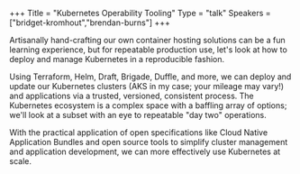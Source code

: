 +++
Title = "Kubernetes Operability Tooling"
Type = "talk"
Speakers = ["bridget-kromhout","brendan-burns"]
+++

Artisanally hand-crafting our own container hosting solutions can be a fun learning experience, but for repeatable production use, let's look at how to deploy and manage Kubernetes in a reproducible fashion.

Using Terraform, Helm, Draft, Brigade, Duffle, and more, we can deploy and update our Kubernetes clusters (AKS in my case; your mileage may vary!) and applications via a trusted, versioned, consistent process. The Kubernetes ecosystem is a complex space with a baffling array of options; we'll look at a subset with an eye to repeatable "day two" operations.

With the practical application of open specifications like Cloud Native Application Bundles and open source tools to simplify cluster management and application development, we can more effectively use Kubernetes at scale.


